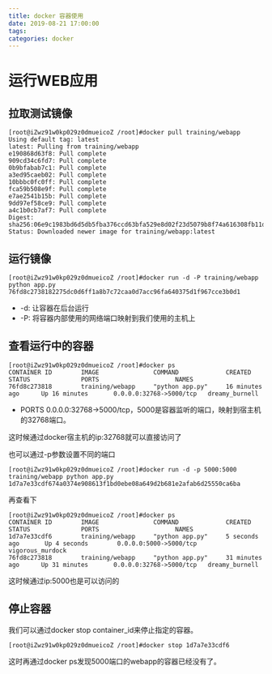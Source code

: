 ```yaml
---
title: docker 容器使用
date: 2019-08-21 17:00:00
tags:
categories: docker
---
```


>

<!-- more -->

# 运行WEB应用
## 拉取测试镜像
```
[root@iZwz91w0kp029z0dmueicoZ /root]#docker pull training/webapp
Using default tag: latest
latest: Pulling from training/webapp
e190868d63f8: Pull complete
909cd34c6fd7: Pull complete
0b9bfabab7c1: Pull complete
a3ed95caeb02: Pull complete
10bbbc0fc0ff: Pull complete
fca59b508e9f: Pull complete
e7ae2541b15b: Pull complete
9dd97ef58ce9: Pull complete
a4c1b0cb7af7: Pull complete
Digest: sha256:06e9c1983bd6d5db5fba376ccd63bfa529e8d02f23d5079b8f74a616308fb11d
Status: Downloaded newer image for training/webapp:latest
```

## 运行镜像
```
[root@iZwz91w0kp029z0dmueicoZ /root]#docker run -d -P training/webapp python app.py
76fd8c2738182275dc0d6ff1a8b7c72caa0d7acc96fa640375d1f967cce3b0d1
```
- -d: 让容器在后台运行
- -P: 将容器内部使用的网络端口映射到我们使用的主机上

## 查看运行中的容器
```
[root@iZwz91w0kp029z0dmueicoZ /root]#docker ps
CONTAINER ID        IMAGE               COMMAND             CREATED             STATUS              PORTS                     NAMES
76fd8c273818        training/webapp     "python app.py"     16 minutes ago      Up 16 minutes       0.0.0.0:32768->5000/tcp   dreamy_burnell
```
- PORTS 0.0.0.0:32768->5000/tcp，5000是容器监听的端口，映射到宿主机的32768端口。

这时候通过docker宿主机的ip:32768就可以直接访问了

也可以通过-p参数设置不同的端口
```
[root@iZwz91w0kp029z0dmueicoZ /root]#docker run -d -p 5000:5000 training/webapp python app.py
1d7a7e33cdf674a0374e908613f1bd0ebe08a649d2b681e2afab6d25550ca6ba
```

再查看下
```
[root@iZwz91w0kp029z0dmueicoZ /root]#docker ps
CONTAINER ID        IMAGE               COMMAND             CREATED             STATUS              PORTS                     NAMES
1d7a7e33cdf6        training/webapp     "python app.py"     5 seconds ago       Up 4 seconds        0.0.0.0:5000->5000/tcp    vigorous_murdock
76fd8c273818        training/webapp     "python app.py"     31 minutes ago      Up 31 minutes       0.0.0.0:32768->5000/tcp   dreamy_burnell
```

这时候通过ip:5000也是可以访问的

## 停止容器
我们可以通过docker stop container_id来停止指定的容器。
```
[root@iZwz91w0kp029z0dmueicoZ /root]#docker stop 1d7a7e33cdf6
```
这时再通过docker ps发现5000端口的webapp的容器已经没有了。